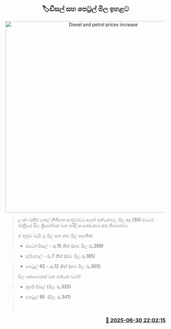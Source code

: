<p align='center'><b><h2 align='center' title='Diesel and petrol prices increase'>🏷ඩීසල් සහ පෙට්‍රල් මිල ඉහළට</h2></b></p>
<p align='center'><img src='https://helakuru.sgp1.cdn.digitaloceanspaces.com/esana/images/lib/fule-price-22[1].jpg' width='600' alt='Diesel and petrol prices increase'></p>

> ලංකා ඛනිජ තෙල් නීතිගත සංස්ථාවට අයත් ඉන්ධනවල මිල අද (30) මධ්‍යම රාත්‍රියේ සිට ක්‍රියාත්මක වන පරිදි සංශෝධනය කර තිබෙනවා.

> ඒ අනුව වැඩි වූ මිල සහ නව මිල පහතින්.

> * ඔටෝ ඩීසල් - රු.15 කින් (නව මිල රු.289)

> * භූමිතෙල් - රු.7 කින් (නව මිල රු.185)

> * පෙට්‍රල් 92 - රු.12 කින් (නව මිල රු.305)

> මිල නොවෙනස් වන ඉන්ධන වර්ග:

> * සුපර් ඩීසල් (මිල රු.325)

> * පෙට්‍රල් 95  (මිල රු.341)

>  



<h3 align='right'><a href='https://www.helakuru.lk/esana/p/111470/'>📅 2025-06-30 22:02:15</a></h3>
